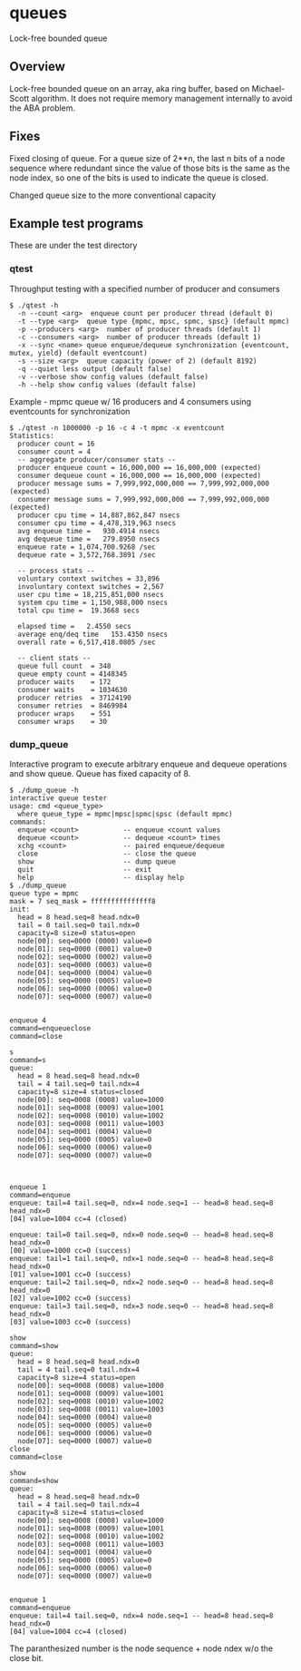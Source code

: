 # queues
Lock-free bounded queue
## Overview
Lock-free bounded queue on an array, aka ring buffer, based on Michael-Scott algorithm.
It does not require memory management internally to avoid the ABA problem.
## Fixes
Fixed closing of queue.  For a queue size of 2**n, the last n bits of a node sequence
where redundant since the value of those bits is the same as the node index, so one
of the bits is used to indicate the queue is closed.

Changed queue size to the more conventional capacity 
## Example test programs
These are under the test directory
### qtest
Throughput testing with a specified number of producer and consumers
```
$ ./qtest -h
  -n --count <arg>  enqueue count per producer thread (default 0)
  -t --type <arg>  queue type {mpmc, mpsc, spmc, spsc} (default mpmc)
  -p --producers <arg>  number of producer threads (default 1)
  -c --consumers <arg>  number of producer threads (default 1)
  -x --sync <name> queue enqueue/dequeue synchronization {eventcount, mutex, yield} (default eventcount)
  -s --size <arg>  queue capacity (power of 2) (default 8192)
  -q --quiet less output (default false)
  -v --verbose show config values (default false)
  -h --help show config values (default false)
```
Example - mpmc queue w/ 16 producers and 4 consumers using eventcounts for synchronization
```
$ ./qtest -n 1000000 -p 16 -c 4 -t mpmc -x eventcount
Statistics:
  producer count = 16
  consumer count = 4
  -- aggregate producer/consumer stats --
  producer enqueue count = 16,000,000 == 16,000,000 (expected)
  consumer dequeue count = 16,000,000 == 16,000,000 (expected)
  producer message sums = 7,999,992,000,000 == 7,999,992,000,000 (expected)
  consumer message sums = 7,999,992,000,000 == 7,999,992,000,000 (expected)
  producer cpu time = 14,887,862,847 nsecs
  consumer cpu time = 4,478,319,963 nsecs
  avg enqueue time =   930.4914 nsecs
  avg dequeue time =   279.8950 nsecs
  enqueue rate = 1,074,700.9268 /sec
  dequeue rate = 3,572,768.3891 /sec

  -- process stats --
  voluntary context switches = 33,896
  involuntary context switches = 2,567
  user cpu time = 18,215,851,000 nsecs
  system cpu time = 1,150,988,000 nsecs
  total cpu time =  19.3668 secs

  elapsed time =   2.4550 secs
  average enq/deq time   153.4350 nsecs
  overall rate = 6,517,418.0805 /sec

  -- client stats --
  queue full count  = 348
  queue empty count = 4148345
  producer waits    = 172
  consumer waits    = 1034630
  producer retries  = 37124190
  consumer retries  = 8469984
  producer wraps    = 551
  consumer wraps    = 30
```

### dump_queue
Interactive program to execute arbitrary enqueue and dequeue operations and show queue.
Queue has fixed capacity of 8.
```
$ ./dump_queue -h
interactive queue tester
usage: cmd <queue_type>
  where queue_type = mpmc|mpsc|spmc|spsc (default mpmc)
commands:
  enqueue <count>           -- enqueue <count values
  dequeue <count>           -- dequeue <count> times
  xchg <count>              -- paired enqueue/dequeue
  close                     -- close the queue
  show                      -- dump queue
  quit                      -- exit
  help                      -- display help
$ ./dump_queue
queue type = mpmc
mask = 7 seq_mask = fffffffffffffff8
init:
  head = 8 head.seq=8 head.ndx=0
  tail = 0 tail.seq=0 tail.ndx=0
  capacity=8 size=0 status=open
  node[00]: seq=0000 (0000) value=0
  node[01]: seq=0000 (0001) value=0
  node[02]: seq=0000 (0002) value=0
  node[03]: seq=0000 (0003) value=0
  node[04]: seq=0000 (0004) value=0
  node[05]: seq=0000 (0005) value=0
  node[06]: seq=0000 (0006) value=0
  node[07]: seq=0000 (0007) value=0


enqueue 4
command=enqueueclose
command=close

s
command=s
queue:
  head = 8 head.seq=8 head.ndx=0
  tail = 4 tail.seq=0 tail.ndx=4
  capacity=8 size=4 status=closed
  node[00]: seq=0008 (0008) value=1000
  node[01]: seq=0008 (0009) value=1001
  node[02]: seq=0008 (0010) value=1002
  node[03]: seq=0008 (0011) value=1003
  node[04]: seq=0001 (0004) value=0
  node[05]: seq=0000 (0005) value=0
  node[06]: seq=0000 (0006) value=0
  node[07]: seq=0000 (0007) value=0



enqueue 1
command=enqueue
enqueue: tail=4 tail.seq=0, ndx=4 node.seq=1 -- head=8 head.seq=8 head_ndx=0
[04] value=1004 cc=4 (closed)

enqueue: tail=0 tail.seq=0, ndx=0 node.seq=0 -- head=8 head.seq=8 head_ndx=0
[00] value=1000 cc=0 (success)
enqueue: tail=1 tail.seq=0, ndx=1 node.seq=0 -- head=8 head.seq=8 head_ndx=0
[01] value=1001 cc=0 (success)
enqueue: tail=2 tail.seq=0, ndx=2 node.seq=0 -- head=8 head.seq=8 head_ndx=0
[02] value=1002 cc=0 (success)
enqueue: tail=3 tail.seq=0, ndx=3 node.seq=0 -- head=8 head.seq=8 head_ndx=0
[03] value=1003 cc=0 (success)

show
command=show
queue:
  head = 8 head.seq=8 head.ndx=0
  tail = 4 tail.seq=0 tail.ndx=4
  capacity=8 size=4 status=open
  node[00]: seq=0008 (0008) value=1000
  node[01]: seq=0008 (0009) value=1001
  node[02]: seq=0008 (0010) value=1002
  node[03]: seq=0008 (0011) value=1003
  node[04]: seq=0000 (0004) value=0
  node[05]: seq=0000 (0005) value=0
  node[06]: seq=0000 (0006) value=0
  node[07]: seq=0000 (0007) value=0
close
command=close

show
command=show
queue:
  head = 8 head.seq=8 head.ndx=0
  tail = 4 tail.seq=0 tail.ndx=4
  capacity=8 size=4 status=closed
  node[00]: seq=0008 (0008) value=1000
  node[01]: seq=0008 (0009) value=1001
  node[02]: seq=0008 (0010) value=1002
  node[03]: seq=0008 (0011) value=1003
  node[04]: seq=0001 (0004) value=0
  node[05]: seq=0000 (0005) value=0
  node[06]: seq=0000 (0006) value=0
  node[07]: seq=0000 (0007) value=0


enqueue 1
command=enqueue
enqueue: tail=4 tail.seq=0, ndx=4 node.seq=1 -- head=8 head.seq=8 head_ndx=0
[04] value=1004 cc=4 (closed)
```

The paranthesized number is the node sequence + node ndex w/o the close bit.

